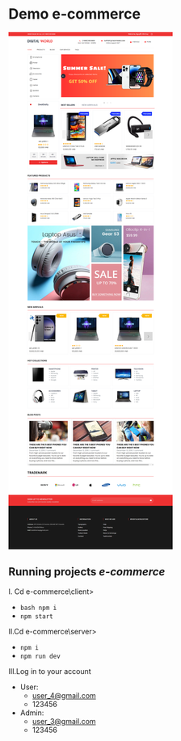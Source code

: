 # Demo e-commerce

![Demo](/review.png)

## Running projects *e-commerce*

I. Cd e-commerce\client>
- ```bash npm i ```
- `npm start` 

II.Cd e-commerce\server>
- `npm i`
- `npm run dev` 
  
III.Log in to your account
- User:
  - user_4@gmail.com
  - 123456
- Admin:
  - user_3@gmail.com
  - 123456